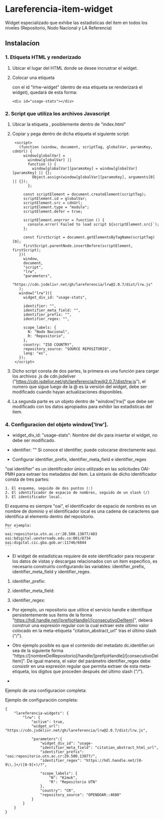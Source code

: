 # Lareferencia-item-widget
Widget especializado que exhibe las estadìsticas del item en todos los niveles (Repositorio, Nodo Nacional y LA Referencia)

## Instalacíon

### 1. Etiqueta HTML y renderizado

1. Ubicar el lugar del HTML donde se desee incrustrar el widget.
2. Colocar una etiqueta <div></div> con el id "lrhw-widget" (dentro de esa etiqueta se renderizará el widget), quedará de esta forma:
   
   ```
   <div id="usage-stats"></div>
   ```

### 2. Script que utiliza los archivos Javascript

1. Ubicar la etiqueta <body></body>, posiblemente dentro de "index.html"
2. Copiar y pega dentro de dicha etiqueta el siguiente script:

   ```
    <script>
      (function (window, document, scriptTag, globalVar, paramsKey, cdnUrl) {
        window[globalVar] =
          window[globalVar] ||
          function () {
            window[globalVar][paramsKey] = window[globalVar][paramsKey] || {};
            Object.assign(window[globalVar][paramsKey], arguments[0] || {});
          };

        const scriptElement = document.createElement(scriptTag);
        scriptElement.id = globalVar;
        scriptElement.src = cdnUrl;
        scriptElement.type = "module";
        scriptElement.defer = true; 

        scriptElement.onerror = function () {
          console.error(`Failed to load script ${scriptElement.src}`);
        };

        const firstScript = document.getElementsByTagName(scriptTag)[0];
        firstScript.parentNode.insertBefore(scriptElement, firstScript);
      })(
        window,
        document,
        "script",
        "lrw",
        "parameters",
        "https://cdn.jsdelivr.net/gh/lareferencia/lrw@2.0.7/dist/lrw.js"
      );
      window["lrw"]({
        widget_div_id: "usage-stats",

        identifier: "",
        identifier_meta_field: "",
        identifier_prefix: "",
        identifier_regex: "",
        
        scope_labels: {
          N: "Nodo Nacional",
          R: "Repositorio",
        },
        country: "ISO COUNTRY",
        repository_source: "SOURCE REPOSITORIO",
        lang: "es",
      });
    </script> 
   
   ```

3. Dicho script consta de dos partes, la primera es una función para cargar los archivos .js de cdn.jsdeliver ("https://cdn.jsdelivr.net/gh/lareferencia/lrw@2.0.7/dist/lrw.js"), el numero que sigue luego de la @ es la versión del widget, debe ser modificado cuando hayan actualizaciones disponibles.

4. La segunda parte es un objeto dentro de "window['lrw]" que debe ser modificado con los datos apropiados para exhibir las estadìsticas del item.

### 4. Configuracion del objeto window['lrw'].
-  widget_div_id: "usage-stats":
Nombre del div para insertar el widget, no debe ser modificado.

-  identifier: ""
Si conoce el identifier, puede colocarse directamente aqui.

- Configurar identifier_prefix, identifier_meta_field e identifier_regex

"oai identifier" es un identificador único utilizado en las solicitudes OAI-PMH para extraer los metadatos del ítem. La sintaxis de dicho identificador consta de tres partes:

    1. El esquema, seguido de dos puntos (:)
    2. El identificador de espacio de nombres, seguido de un slash (/)
    3. El identificador local.

El esquema es siempre "oai", el identificador de espacio de nombres es un nombre de dominio y el identificador local es una cadena de caracteres que identifica al elemento dentro del repositorio.

    Por ejemplo:
    ```
    oai:repositorio.utn.ac.cr:20.500.13077/403
    oai:bdigital.uexternado.edu.co:001/8734
    oai:digital.cic.gba.gob.ar:11746/6844
    ```
- El widget de estadísticas requiere de este identificador para recuperar los datos de vistas y descargas relacionados con un ítem específico, es necesario construirlo configurando las variables: identifier_prefix, identifier_meta_field y identifier_regex.

1. identifier_prefix: 

2. identifier_meta_field: 

3. identifier_regex: 

- Por ejemplo, un repositorio que utilice el servicio handle e identifique persistentemente sus ítems de la forma "https://hdl.handle.net/[prefijoHandle]/[consecutivoDelItem]", deberá construir una expresión regular con la cual extraer este último valor colocado en la meta-etiqueta "citation_abstract_url" tras el último slash ("/").

- Otro ejemplo posible es que el contenido del metadato dc.identifier.uri sea de la siguiente forma "https://[nombreDelRepositorio]/handle/[prefijoHandle]/[consecutivoDelItem]". De igual manera, el valor del parámetro identifier_regex debe consistir en una expresión regular que permita extraer de esta meta-etiqueta, los dígitos que proceden después del último slash ("/").
- 
Ejemplo de una configuracion completa:

Ejemplo de configuración completa:
```
{
    "lareferencia-widgets": {
        "lrw": {
            "active": true,
            "widget_url": "https://cdn.jsdelivr.net/gh/lareferencia/lrw@2.0.7/dist/lrw.js",    
                    
            "parameters":{
                "widget_div_id": "usage-
                "identifier_meta_field": "citation_abstract_html_url",
                "identifier_prefix": "oai:repositorio.utn.ac.cr:20.500.13077/",
                "identifier_regex": "https://hdl.handle.net/[0-9\\.]+/([0-9]+)/?",

                "scope_labels": {
                    "N": "Kímuk",
                    "R": "Repositorio UTN"
                },
                "country": "CR",
                "repository_source": "OPENDOAR::4680"
            }
        }
    }
}

```


